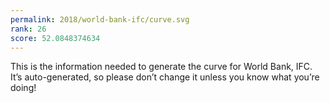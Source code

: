 ```yaml
---
permalink: 2018/world-bank-ifc/curve.svg
rank: 26
score: 52.0848374634
---
```


This is the information needed to generate the curve for World Bank, IFC. It’s
auto-generated, so please don’t change it unless you know what you’re
doing!
